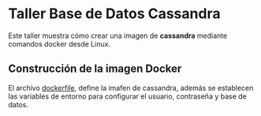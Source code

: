 # Taller Base de Datos Cassandra
Este taller muestra cómo crear una imagen de **cassandra** mediante comandos docker desde Linux.

## Construcción de la imagen Docker
El archivo [dockerfile](./dockerfile), define la imafen de cassandra, además se establecen las variables de entorno para configurar el usuario, contraseña y base de datos.
